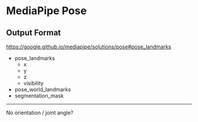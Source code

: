 # MediaPipe Pose

## Output Format

<https://google.github.io/mediapipe/solutions/pose#pose_landmarks>

* pose_landmarks
  * x
  * y
  * z
  * visibility
* pose_world_landmarks
* segmentation_mask

---

No orientation / joint angle?